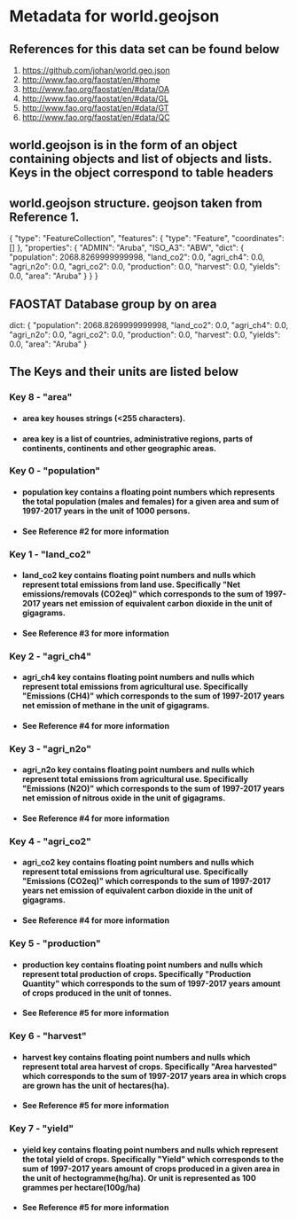 # Metadata for world.geojson

## References for this data set can be found below
1. <https://github.com/johan/world.geo.json>
2. <http://www.fao.org/faostat/en/#home>
3. <http://www.fao.org/faostat/en/#data/OA>
4. <http://www.fao.org/faostat/en/#data/GL>
5. <http://www.fao.org/faostat/en/#data/GT>
6. <http://www.fao.org/faostat/en/#data/QC>

## world.geojson is in the form of an object containing objects and list of objects and lists.  Keys in the object correspond to table headers

## world.geojson structure. geojson taken from Reference 1.
{
  "type": "FeatureCollection",
  "features": {
    "type": "Feature",
    "coordinates": []
  },
  "properties": {
    "ADMIN": "Aruba",
    "ISO_A3": "ABW",
    "dict": {
            "population": 2068.8269999999998,
            "land_co2": 0.0,
            "agri_ch4": 0.0,
            "agri_n2o": 0.0,
            "agri_co2": 0.0,
            "production": 0.0,
            "harvest": 0.0,
            "yields": 0.0,
            "area": "Aruba"
        }
  }
}


## FAOSTAT Database group by on area
dict: {
        "population": 2068.8269999999998,
        "land_co2": 0.0,
        "agri_ch4": 0.0,
        "agri_n2o": 0.0,
        "agri_co2": 0.0,
        "production": 0.0,
        "harvest": 0.0,
        "yields": 0.0,
        "area": "Aruba"
    }

## The Keys and their units are listed below


### Key 8 - "area"
- #### area key houses strings (<255 characters).
- #### area key is a list of countries, administrative regions, parts of continents, continents and other geographic areas.


### Key 0 - "population"
- #### population key contains a floating point numbers which represents the total population (males and females) for a given area and sum of 1997-2017 years in the unit of 1000 persons.
- #### See Reference #2 for more information


### Key 1 - "land_co2"
- #### land_co2 key contains floating point numbers and nulls which represent total emissions from land use.  Specifically "Net emissions/removals (CO2eq)" which corresponds to the sum of 1997-2017 years net emission of equivalent carbon dioxide in the unit of gigagrams.
- #### See Reference #3 for more information


### Key 2 - "agri_ch4"
- #### agri_ch4 key contains floating point numbers and nulls which represent total emissions from agricultural use.  Specifically "Emissions (CH4)" which corresponds to the sum of 1997-2017 years net emission of methane in the unit of gigagrams.
- #### See Reference #4 for more information


### Key 3 - "agri_n2o"
- #### agri_n2o key contains floating point numbers and nulls which represent total emissions from agricultural use.  Specifically "Emissions (N2O)" which corresponds to the sum of 1997-2017 years net emission of nitrous oxide in the unit of gigagrams.
- #### See Reference #4 for more information


### Key 4 - "agri_co2"
- #### agri_co2 key contains floating point numbers and nulls which represent total emissions from agricultural use.  Specifically "Emissions (CO2eq)" which corresponds to the sum of 1997-2017 years net emission of equivalent carbon dioxide in the unit of gigagrams.
- #### See Reference #4 for more information


### Key 5 - "production"
- #### production key contains floating point numbers and nulls which represent total production of crops.  Specifically "Production Quantity" which corresponds to the sum of 1997-2017 years amount of crops produced in the unit of tonnes.
- #### See Reference #5 for more information


### Key 6 - "harvest"
- #### harvest key contains floating point numbers and nulls which represent total area harvest of crops.  Specifically "Area harvested" which corresponds to the sum of 1997-2017 years area in which crops are grown has the unit of hectares(ha).
- #### See Reference #5 for more information


### Key 7 - "yield"
- #### yield key contains floating point numbers and nulls which represent the total yield of crops.  Specifically "Yield" which corresponds to the sum of 1997-2017 years amount of crops produced in a given area in the unit of hectogramme(hg/ha).  Or unit is represented as 100 grammes per hectare(100g/ha)
- #### See Reference #5 for more information